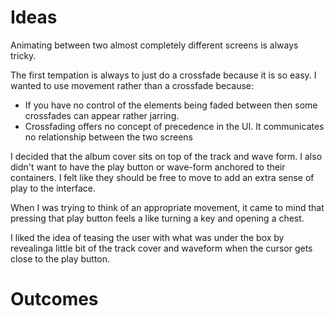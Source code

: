 # Ideas

Animating between two almost completely different screens is always tricky.

The first tempation is always to just do a crossfade because it is so easy. I wanted to use movement rather than a crossfade because:

- If you have no control of the elements being faded between then some crossfades can appear rather jarring.
- Crossfading offers no concept of precedence in the UI. It communicates no relationship between the two screens

I decided that the album cover sits on top of the track and wave form. I also didn't want to have the play button or wave-form anchored to their containers. I felt like they should be free to move to add an extra sense of play to the interface.

When I was trying to think of an appropriate movement, it came to mind that pressing that play button feels a like turning a key and opening a chest.

I liked the idea of teasing the user with what was under the box by revealinga little bit of the track cover and waveform when the cursor gets close to the play button.

# Outcomes
